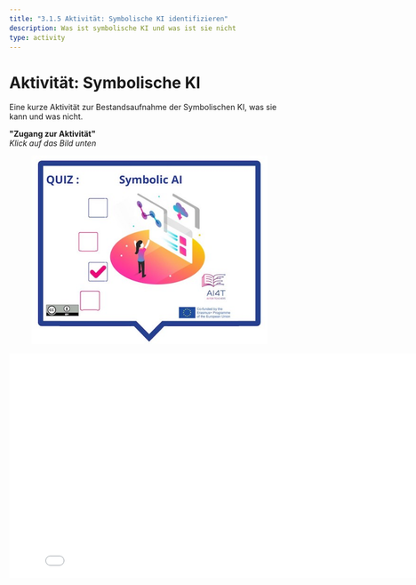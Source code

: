 ```yaml
---
title: "3.1.5 Aktivität: Symbolische KI identifizieren"
description: Was ist symbolische KI und was ist sie nicht
type: activity
---
```


# Aktivität: Symbolische KI

Eine kurze Aktivität zur Bestandsaufnahme der Symbolischen KI, was sie kann und was nicht.

**"Zugang zur Aktivität"**  
_Klick auf das Bild unten_

<figure>
  <img src="Images/VisuelQUIZSymbolicAI.jpg" alt="Symbolic AI"/>  
</figure>

<center><iframe width="818" height="404" src="3-1-5a-activity-what-type-of-ai/3-1-5a-Symbolic-AI.html" frameborder="0" allowfullscreen></iframe></center>
